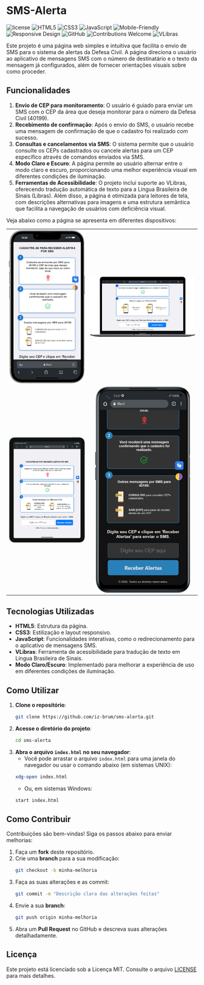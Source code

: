 # SMS-Alerta

![license](https://img.shields.io/badge/license-MIT-green) ![HTML5](https://img.shields.io/badge/HTML5-Utilizado-orange) ![CSS3](https://img.shields.io/badge/CSS3-Utilizado-blue) ![JavaScript](https://img.shields.io/badge/JavaScript-Utilizado-yellow) ![Mobile-Friendly](https://img.shields.io/badge/Mobile%20Friendly-100%25-brightgreen) ![Responsive Design](https://img.shields.io/badge/Responsive%20Design-100%25-brightgreen) ![GitHub](https://img.shields.io/badge/GitHub-Repository-blue) ![Contributions Welcome](https://img.shields.io/badge/Contributions-Welcome-brightgreen) ![VLibras](https://img.shields.io/badge/VLibras-Utilizado-brightgreen)


Este projeto é uma página web simples e intuitiva que facilita o envio de SMS para o sistema de alertas da Defesa Civil. A página direciona o usuário ao aplicativo de mensagens SMS com o número de destinatário e o texto da mensagem já configurados, além de fornecer orientações visuais sobre como proceder.

## Funcionalidades

1. **Envio de CEP para monitoramento**: O usuário é guiado para enviar um SMS com o CEP da área que deseja monitorar para o número da Defesa Civil (40199).
2. **Recebimento de confirmação**: Após o envio do SMS, o usuário recebe uma mensagem de confirmação de que o cadastro foi realizado com sucesso.
3. **Consultas e cancelamentos via SMS**: O sistema permite que o usuário consulte os CEPs cadastrados ou cancele alertas para um CEP específico através de comandos enviados via SMS.
4. **Modo Claro e Escuro**: A página permite ao usuário alternar entre o modo claro e escuro, proporcionando uma melhor experiência visual em diferentes condições de iluminação.
5. **Ferramentas de Acessibilidade**: O projeto inclui suporte ao VLibras, oferecendo tradução automática de texto para a Língua Brasileira de Sinais (Libras). Além disso, a página é otimizada para leitores de tela, com descrições alternativas para imagens e uma estrutura semântica que facilita a navegação de usuários com deficiência visual.

Veja abaixo como a página se apresenta em diferentes dispositivos:

<table>
  <tr>
    <td align="center"><img src="imgs/2.png" alt="Exemplo de Interface no iPhone" width="270"></td>
    <td align="center"><img src="imgs/1.png" alt="Exemplo de Interface no MacBook" width="550"></td>
  </tr>
  <tr>
    <td align="center"><img src="imgs/3.png" alt="Exemplo de Interface no iPad" width="400"></td>
    <td align="center"><img src="imgs/4.png" alt="Exemplo de Interface no Xiaomi" width="250"></td>
  </tr>
</table>

## Tecnologias Utilizadas

- **HTML5**: Estrutura da página.
- **CSS3**: Estilização e layout responsivo.
- **JavaScript**: Funcionalidades interativas, como o redirecionamento para o aplicativo de mensagens SMS.
- **VLibras**: Ferramenta de acessibilidade para tradução de texto em Língua Brasileira de Sinais.
- **Modo Claro/Escuro**: Implementado para melhorar a experiência de uso em diferentes condições de iluminação.

## Como Utilizar

1. **Clone o repositório**:
    ```bash
    git clone https://github.com/iz-brum/sms-alerta.git
    ```
2. **Acesse o diretório do projeto**:
    ```bash
    cd sms-alerta
    ```
3. **Abra o arquivo `index.html` no seu navegador**:
    - Você pode arrastar o arquivo `index.html` para uma janela do navegador ou usar o comando abaixo (em sistemas UNIX):
    ```bash
    xdg-open index.html
    ```
    - Ou, em sistemas Windows:
    ```bash
    start index.html
    ```

## Como Contribuir

Contribuições são bem-vindas! Siga os passos abaixo para enviar melhorias:

1. Faça um **fork** deste repositório.
2. Crie uma **branch** para a sua modificação:
    ```bash
    git checkout -b minha-melhoria
    ```
3. Faça as suas alterações e as commit:
    ```bash
    git commit -m "Descrição clara das alterações feitas"
    ```
4. Envie a sua **branch**:
    ```bash
    git push origin minha-melhoria
    ```
5. Abra um **Pull Request** no GitHub e descreva suas alterações detalhadamente.

## Licença

Este projeto está licenciado sob a Licença MIT. Consulte o arquivo [LICENSE](LICENSE) para mais detalhes.
